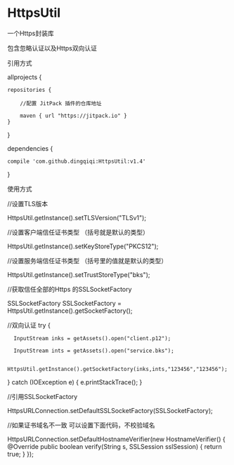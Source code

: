 # HttpsUtil

一个Https封装库

包含忽略认证以及Https双向认证

引用方式

allprojects {

    repositories {
    
        //配置 JitPack 插件的仓库地址
        
        maven { url "https://jitpack.io" }
    }
    
}

dependencies {

    compile 'com.github.dingqiqi:HttpsUtil:v1.4'
    
}

  使用方式

  //设置TLS版本

  HttpsUtil.getInstance().setTLSVersion("TLSv1");


  //设置客户端信任证书类型 （括号就是默认的类型）
  
  HttpsUtil.getInstance().setKeyStoreType("PKCS12");

  //设置服务端信任证书类型 （括号里的值就是默认的类型）
  
  HttpsUtil.getInstance().setTrustStoreType("bks");

  //获取信任全部的Https 的SSLSocketFactory
  
  SSLSocketFactory SSLSocketFactory = HttpsUtil.getInstance().getSocketFactory();

  //双向认证
  try {
  
      InputStream inks = getAssets().open("client.p12");
      
      InputStream ints = getAssets().open("service.bks");

      HttpsUtil.getInstance().getSocketFactory(inks,ints,"123456","123456");
      
  } catch (IOException e) {
      e.printStackTrace();
  }

  //引用SSLSocketFactory
  
  HttpsURLConnection.setDefaultSSLSocketFactory(SSLSocketFactory);

  //如果证书域名不一致  可以设置下面代码，不校验域名
  
  HttpsURLConnection.setDefaultHostnameVerifier(new HostnameVerifier() {
      @Override
      public boolean verify(String s, SSLSession sslSession) {
          return true;
      }
  });
